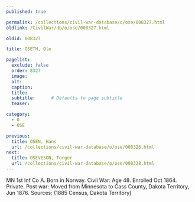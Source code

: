```yaml
---
published: true

permalink: /collections/civil-war-database/o/ose/008327.html
oldlink: /CivilWar/db/o/ose/008327.html

oldid: 008327

title: OSETH, Ole

pagelist:
  exclude: false
  order: 8327
  image: 
  alt:
  caption:
  title:
  subtitle:      # Defaults to page subtitle
  teaser:

category: 
  - O 
  - OSE

previous:
  title: OSEN, Hans
  url: /collections/civil-war-database/o/ose/008326.html  
next:
  title: OSEVESON, Torger
  url: /collections/civil-war-database/o/ose/008328.html   
---
```

MN 1st Inf Co A. Born in Norway. Civil War: Age 48. Enrolled Oct 1864. Private. Post war: Moved from Minnesota to Cass County, Dakota Territory, Jun 1876. Sources: (1885 Census, Dakota Territory)